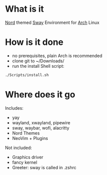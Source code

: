 # What is it

[Nord](https://www.nordtheme.com/) themed [Sway](https://swaywm.org/) Environment for [Arch](https://archlinux.org/) Linux

# How is it done

- no prerequisites, plain Arch is recommended
- clone git to ~/Downloads/
- run the install Shell script:

```sh
./Scripts/install.sh
```

# Where does it go

Includes:

- yay
- wayland, xwayland, pipewire
- sway, waybar, wofi, alacritty
- Nord Themes
- NeoVim + Plugins

Not included:

- Graphics driver
- fancy kernel
- Greeter: sway is called in .zshrc
